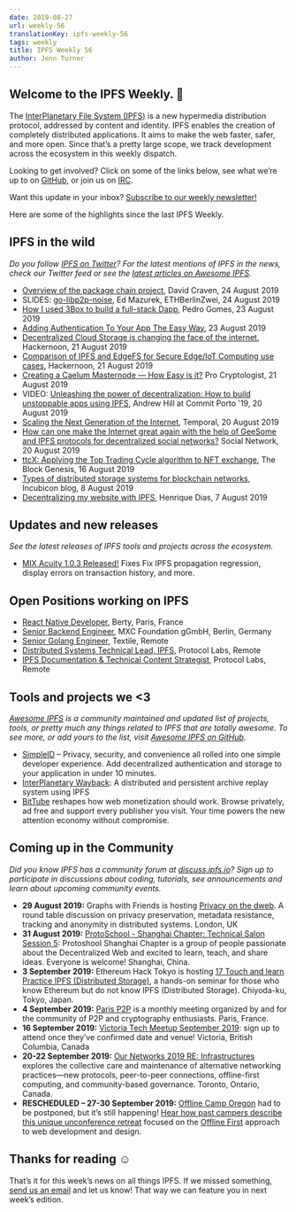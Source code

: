 ```yaml
---
date: 2019-08-27
url: weekly-56
translationKey: ipfs-weekly-56
tags: weekly
title: IPFS Weekly 56
author: Jenn Turner
---
```


## Welcome to the IPFS Weekly. 👋

The [InterPlanetary File System (IPFS)](https://ipfs.io/) is a new hypermedia distribution protocol, addressed by content and identity. IPFS enables the creation of completely distributed applications. It aims to make the web faster, safer, and more open. Since that’s a pretty large scope, we track development across the ecosystem in this weekly dispatch.

Looking to get involved? Click on some of the links below, see what we’re up to on [GitHub](https://github.com/ipfs), or join us on [IRC](https://riot.im/app/#/room/#ipfs:matrix.org).

Want this update in your inbox? [Subscribe to our weekly newsletter!](http://eepurl.com/gL2Pi5)

Here are some of the highlights since the last IPFS Weekly.


## IPFS in the wild
*Do you follow [IPFS on Twitter](https://twitter.com/IPFSbot)? For the latest mentions of IPFS in the news, check our Twitter feed or see the [latest articles on Awesome IPFS](https://awesome.ipfs.io/articles/).* 

+ [Overview of the package chain project](https://gist.github.com/dvc94ch/2ce60a00550e83d95ed051fc81e3683e), David Craven, 24 August 2019
+ SLIDES: [go-libp2p-noise](https://github.com/ChainSafe/go-libp2p-noise/blob/master/go-libp2p-noise-ethberlin-1a.pdf), Ed Mazurek, ETHBerlinZwei, 24 August 2019
+ [How I used 3Box to build a full-stack Dapp](https://medium.com/@pedrouid/how-i-used-3box-to-build-a-full-stack-dapp-49d3ef9365cb), Pedro Gomes, 23 August 2019
+ [Adding Authentication To Your App The Easy Way](https://medium.com/simpleid-dev-tools/adding-authentication-to-your-app-the-easy-way-44d182055f91), 23 August 2019
+ [Decentralized Cloud Storage is changing the face of the internet](https://hackernoon.com/decentralized-cloud-storage-how-it-will-change-the-face-of-the-internet-22-np1f2349h), Hackernoon, 21 August 2019
+ [Comparison of IPFS and EdgeFS for Secure Edge/IoT Computing use cases](https://hackernoon.com/comparison-of-ipfs-and-edgefs-for-secure-edgeiot-computing-use-cases-0dgu30zk), Hackernoon, 21 August 2019
+ [Creating a Caelum Masternode — How Easy is it?](https://medium.com/@procryptologist/creating-a-caelum-masternode-how-easy-is-it-da0042c237d9) Pro Cryptologist, 21 August 2019
+ VIDEO: [Unleashing the power of decentralization: How to build unstoppable apps using IPFS](https://www.youtube.com/watch?time_continue=2&v=L7PgUNiByVk), Andrew Hill at Commit Porto '19, 20 August 2019
+ [Scaling the Next Generation of the Internet](https://medium.com/temporal-cloud/scaling-the-next-generation-of-the-internet-fca01011fde3), Temporal, 20 August 2019
+ [How can one make the Internet great again with the help of GeeSome and IPFS protocols for decentralized social networks?](https://medium.com/geesome/how-to-make-the-internet-great-again-with-the-help-of-geesome-and-ipfs-ae516aa06f89) Social Network, 20 August 2019
+ [ttcX: Applying the Top Trading Cycle algorithm to NFT exchange](https://www.theblockcrypto.com/2019/08/16/ttcx-applying-the-top-trading-cycle-algorithm-to-nft-exchange/), The Block Genesis, 16 August 2019
+ [Types of distributed storage systems for blockchain networks](https://blog.incubicon.com/tipos-de-sistemas-de-almacenamiento-distribuido-para-redes-blockchain), Incubicon blog, 8 August 2019
+ [Decentralizing my website with IPFS](https://dev.to/hacdias/decentralizing-my-website-with-ipfs-2073), Henrique Dias, 7 August 2019


## Updates and new releases
*See the latest releases of IPFS tools and projects across the ecosystem.*

+ [MIX Acuity 1.0.3 Released!](https://medium.com/mix-blockchain/mix-acuity-1-0-3-released-7f7111ecb5af) Fixes Fix IPFS propagation regression, display errors on transaction history, and more. 


## Open Positions working on IPFS

+ [React Native Developer](https://berty.tech/jobs/react-native-developer/), Berty, Paris, France
+ [Senior Backend Engineer](https://www.golangprojects.com/golang-go-job-dcr-Senior-Backend-Engineer-Berlin-MXC-Foundation-gGmbH.html), MXC Foundation gGmbH, Berlin, Germany
+ [Senior Golang Engineer](https://www.golangprojects.com/golang-go-job-def-Senior-Golang-Engineer-Remote-Textile.html), Textile, Remote
+ [Distributed Systems Technical Lead, IPFS](https://jobs.lever.co/protocol/9283f9b0-de64-4e1f-a221-5d02b0202198), Protocol Labs, Remote
+ [IPFS Documentation & Technical Content Strategist](https://jobs.lever.co/protocol/e7db2c84-afd7-44a4-9a27-449c751d8289), Protocol Labs, Remote


## Tools and projects we <3
*[Awesome IPFS](https://awesome.ipfs.io/) is a community maintained and updated list of projects, tools, or pretty much any things related to IPFS that are totally awesome. To see more, or add yours to the list, visit [Awesome IPFS on GitHub](https://github.com/ipfs/awesome-ipfs).* 

+ [SimpleID](https://www.simpleid.xyz/) – Privacy, security, and convenience all rolled into one simple developer experience. Add decentralized authentication and storage to your application in under 10 minutes.
+ [InterPlanetary Wayback](https://github.com/oduwsdl/ipwb): A distributed and persistent archive replay system using IPFS
+ [BitTube](https://bittubeapp.com/) reshapes how web monetization should work. Browse privately, ad free and support every publisher you visit. Your time powers the new attention economy without compromise.


## Coming up in the Community
*Did you know IPFS has a community forum at [discuss.ipfs.io](https://discuss.ipfs.io/)? Sign up to participate in discussions about coding, tutorials, see announcements and learn about upcoming community events.*

+ **29 August 2019:** Graphs with Friends is hosting [Privacy on the dweb](https://www.meetup.com/Graphs-With-Friends/events/263942243/). A round table discussion on privacy preservation, metadata resistance, tracking and anonymity in distributed systems. London, UK
+ **31 August 2019:** [ProtoSchool - Shanghai Chapter: Technical Salon Session 5](https://www.meetup.com/Shanghai-Decentralized-Systems-Meetup-Group/events/263835810/): Protoshool Shanghai Chapter is a group of people passionate about the Decentralized Web and excited to learn, teach, and share ideas. Everyone is welcome! Shanghai, China.
+ **3 September 2019:** Ethereum Hack Tokyo is hosting [17 Touch and learn Practice IPFS (Distributed Storage)](https://icovo-ag.connpass.com/event/144474/), a hands-on seminar for those who know Ethereum but do not know IPFS (Distributed Storage). Chiyoda-ku, Tokyo, Japan.
+ **4 September 2019:** [Paris P2P](https://www.meetup.com/Paris-P2P/events/263171540/) is a monthly meeting organized by and for the community of P2P and cryptography enthusiasts. Paris, France.
+ **16 September 2019:** [Victoria Tech Meetup September 2019](https://ti.to/fission/victoria-sept-2019): sign up to attend once they’ve confirmed date and venue! Victoria, British Columbia, Canada
+ **20-22 September 2019:** [Our Networks 2019 RE: Infrastructures](https://ournetworks.ca/) explores the collective care and maintenance of alternative networking practices—new protocols, peer-to-peer connections, offline-first computing, and community-based governance. Toronto, Ontario, Canada.
+ **RESCHEDULED – 27-30 September 2019:** [Offline Camp Oregon](http://offlinefirst.org/camp) had to be postponed, but it’s still happening! [Hear how past campers describe this unique unconference retreat](https://youtu.be/FNtpPW_7H1k) focused on the [Offline First](http://offlinefirst.org/) approach to web development and design. 


## Thanks for reading ☺️

That’s it for this week’s news on all things IPFS. If we missed something, [send us an email](mailto:newsletter@ipfs.io) and let us know! That way we can feature you in next week’s edition. 
